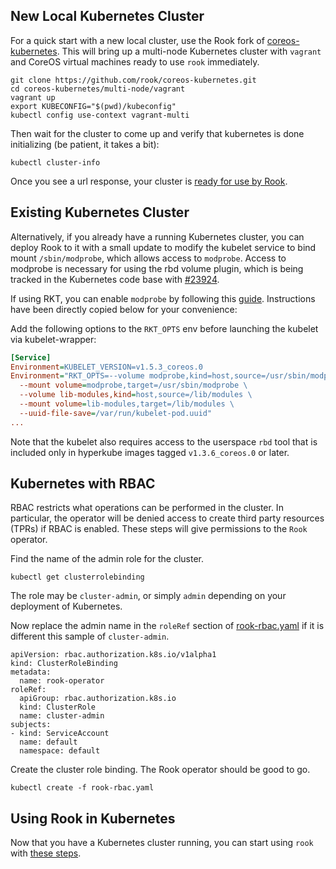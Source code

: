 
## New Local Kubernetes Cluster
For a quick start with a new local cluster, use the Rook fork of [coreos-kubernetes](https://github.com/rook/coreos-kubernetes). This will bring up a multi-node Kubernetes cluster with `vagrant` and CoreOS virtual machines ready to use `rook` immediately.
```
git clone https://github.com/rook/coreos-kubernetes.git
cd coreos-kubernetes/multi-node/vagrant
vagrant up
export KUBECONFIG="$(pwd)/kubeconfig"
kubectl config use-context vagrant-multi
```

Then wait for the cluster to come up and verify that kubernetes is done initializing (be patient, it takes a bit):

```
kubectl cluster-info
```

Once you see a url response, your cluster is [ready for use by Rook](kubernetes.md#deploy-rook).

## Existing Kubernetes Cluster
Alternatively, if you already have a running Kubernetes cluster, you can deploy Rook to it with a small update to modify the kubelet service to bind mount `/sbin/modprobe`, which allows access to `modprobe`.
Access to modprobe is necessary for using the rbd volume plugin, which is being tracked in the Kubernetes code base with [#23924](https://github.com/kubernetes/kubernetes/issues/23924).  

If using RKT, you can enable `modprobe` by following this [guide](https://github.com/coreos/coreos-kubernetes/blob/master/Documentation/kubelet-wrapper.md#allow-pods-to-use-rbd-volumes). Instructions have been directly copied below for your convenience:  

Add the following options to the `RKT_OPTS` env before launching the kubelet via kubelet-wrapper:
```ini
[Service]
Environment=KUBELET_VERSION=v1.5.3_coreos.0
Environment="RKT_OPTS=--volume modprobe,kind=host,source=/usr/sbin/modprobe \
  --mount volume=modprobe,target=/usr/sbin/modprobe \
  --volume lib-modules,kind=host,source=/lib/modules \
  --mount volume=lib-modules,target=/lib/modules \
  --uuid-file-save=/var/run/kubelet-pod.uuid"
...
```

Note that the kubelet also requires access to the userspace `rbd` tool that is included only in hyperkube images tagged `v1.3.6_coreos.0` or later.

## Kubernetes with RBAC
RBAC restricts what operations can be performed in the cluster. In particular, the operator will be denied access to create third party resources (TPRs) if RBAC is enabled. These steps will give permissions to the `Rook` operator. 

Find the name of the admin role for the cluster.
```
kubectl get clusterrolebinding
```
The role may be `cluster-admin`, or simply `admin` depending on your deployment of Kubernetes.

Now replace the admin name in the `roleRef` section of [rook-rbac.yaml](/demo/kubernetes/rook-rbac.yaml) if it is different this sample of `cluster-admin`.

```
apiVersion: rbac.authorization.k8s.io/v1alpha1
kind: ClusterRoleBinding
metadata:
  name: rook-operator
roleRef:
  apiGroup: rbac.authorization.k8s.io
  kind: ClusterRole
  name: cluster-admin
subjects:
- kind: ServiceAccount
  name: default
  namespace: default
```

Create the cluster role binding. The Rook operator should be good to go.
```
kubectl create -f rook-rbac.yaml
```

## Using Rook in Kubernetes
Now that you have a Kubernetes cluster running, you can start using `rook` with [these steps](kubernetes.md#deploy-rook).
